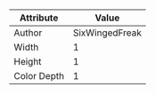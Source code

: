 # 
| Attribute | Value |
| ---  | ---     |
| Author | SixWingedFreak |
| Width | 1 |
| Height | 1 |
| Color Depth | 1 |
